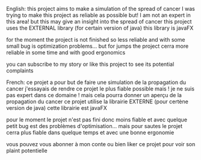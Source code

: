 English:
this project aims to make a simulation of the spread of cancer I was trying to make this project as reliable as possible but! I am not an expert in this area! but this may give an insight into the spread of cancer this project uses the EXTERNAL library (for certain version of java) this library is javaFX

for the moment the project is not finished so less reliable and with some small bug is optimization problems...
but for jumps the project cerra more reliable in some time and with good ergonomics

you can subscribe to my story or like this project to see its potential complaints

French:
ce projet a pour but de faire une simulation de la propagation du cancer j'essayais de rendre ce projet le plus fiable possible mais ! je ne suis pas expert dans ce domaine ! mais cela pourra donner un aperçu de la propagation du cancer ce projet utilise la librairie EXTERNE (pour certène version de java) cette librairie est javaFX

pour le moment le projet n'est pas fini donc moins fiable et avec quelque petit bug est des problèmes d'optimisation...
mais pour sautes le projet cerra plus fiable dans quelque temps et avec une bonne ergonomie

vous pouvez vous abonner à mon conte ou bien liker ce projet pour voir son plaint potentielle